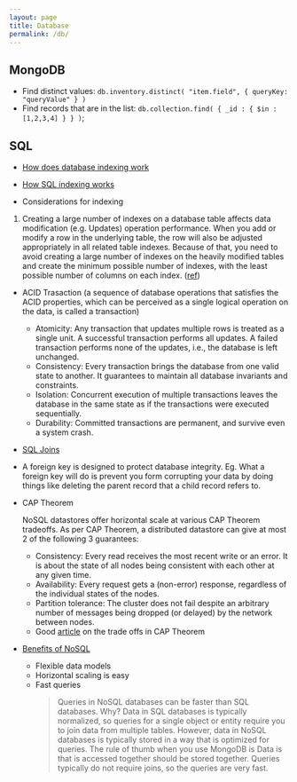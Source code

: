 ```yaml
---
layout: page
title: Database
permalink: /db/
---
```


## MongoDB

- Find distinct values: `db.inventory.distinct( "item.field", { queryKey: "queryValue" } )`
- Find records that are in the list: `db.collection.find( { _id : { $in : [1,2,3,4] } } )`;

## SQL

- [How does database indexing work](https://stackoverflow.com/questions/1108/how-does-database-indexing-work)

- [How SQL indexing works](https://www.sqlshack.com/top-10-questions-answers-sql-server-indexes/)

- Considerations for indexing
1. Creating a large number of indexes on a database table affects data modification (e.g. Updates) operation performance. When you add or modify a row in the underlying table, the row will also be adjusted appropriately in all related table indexes. Because of that, you need to avoid creating a large number of indexes on the heavily modified tables and create the minimum possible number of indexes, with the least possible number of columns on each index. ([ref](https://www.sqlshack.com/top-25-sql-interview-questions-and-answers-about-indexes/))

- ACID Trasaction (a sequence of database operations that satisfies the ACID properties, which can be perceived as a single logical operation on the data, is called a transaction)
  - Atomicity: Any transaction that updates multiple rows is treated as a single unit. A successful transaction performs all updates. A failed transaction performs none of the updates, i.e., the database is left unchanged.
  - Consistency: Every transaction brings the database from one valid state to another. It guarantees to maintain all database invariants and constraints.
  - Isolation: Concurrent execution of multiple transactions leaves the database in the same state as if the transactions were executed sequentially.
  - Durability: Committed transactions are permanent, and survive even a system crash.

- [SQL Joins](https://www.sqlshack.com/different-approaches-to-sql-join-multiple-tables/)
- A foreign key is designed to protect database integrity. Eg. What a foreign key will do is prevent you form corrupting your data by doing things like deleting the parent record that a child record refers to.

- CAP Theorem
  
  NoSQL datastores offer horizontal scale at various CAP Theorem tradeoffs. As per CAP Theorem, a distributed datastore can give at most 2 of the following 3 guarantees:
  - Consistency: Every read receives the most recent write or an error. It is about the state of all nodes being consistent with each other at any given time.
  - Availability: Every request gets a (non-error) response, regardless of the individual states of the nodes.
  - Partition tolerance: The cluster does not fail despite an arbitrary number of messages being dropped (or delayed) by the network between nodes.
  - Good [article](https://www.gavstech.com/the-cap-on-choosing-the-right-distributed-databases/) on the trade offs in CAP Theorem

- [Benefits of NoSQL](https://www.mongodb.com/nosql-explained/nosql-vs-sql)
  - Flexible data models
  - Horizontal scaling is easy
  - Fast queries
    > Queries in NoSQL databases can be faster than SQL databases. Why? Data in SQL databases is typically normalized, so queries for a single object or entity require you to join data from multiple tables. However, data in NoSQL databases is typically stored in a way that is optimized for queries. The rule of thumb when you use MongoDB is Data is that is accessed together should be stored together. Queries typically do not require joins, so the queries are very fast.